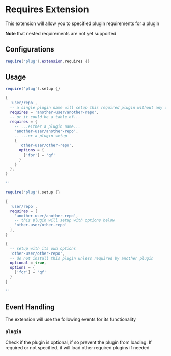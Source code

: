 # Requires Extension

This extension will allow you to specified plugin requirements for a plugin

**Note** that nested requirements are not yet supported

## Configurations

```lua
require('plug').extension.requires {}
```

## Usage

```lua
require('plug').setup {}

{
  'user/repo',
  -- a single plugin name will setup this required plugin without any options
  requires = 'another-user/another-repo',
  -- or it could be a table of...
  requires = {
    -- ...either a plugin name...
    'another-user/another-repo',
    -- ...or a plugin setup
    {
      'other-user/other-repo',
      options = {
        ['for'] = 'qf'
      }
    }
  },
}

''
```

```lua
require('plug').setup {}

{
  'user/repo',
  requires = {
    'another-user/another-repo',
    -- this plugin will setup with options below
    'other-user/other-repo'
  },
}

{
  -- setup with its own options
  'other-user/other-repo',
  -- do not install this plugin unless required by another plugin
  optional = true,
  options = {
    ['for'] = 'qf'
  }
}

''
```

## Event Handling

The extension will use the following events for its functionality

### `plugin`

Check if the plugin is optional, if so prevent the plugin from loading. If
required or not specified, it will load other required plugins if needed
